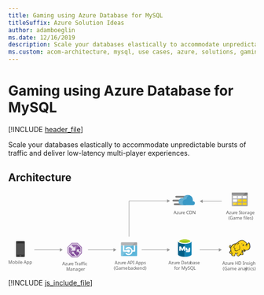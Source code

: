 ```yaml
---
title: Gaming using Azure Database for MySQL
titleSuffix: Azure Solution Ideas
author: adamboeglin
ms.date: 12/16/2019
description: Scale your databases elastically to accommodate unpredictable bursts of traffic and deliver low-latency multi-player experiences.
ms.custom: acom-architecture, mysql, use cases, azure, solutions, gaming, scalability, 'https://azure.microsoft.com/solutions/architecture/gaming-using-azure-database-for-mysql/'
---
```

# Gaming using Azure Database for MySQL

[!INCLUDE [header_file](../header.md)]

Scale your databases elastically to accommodate unpredictable bursts of traffic and deliver low-latency multi-player experiences.

## Architecture

<svg class="architecture-diagram" aria-labelledby="gaming-using-azure-database-for-mysql"  viewbox="0 0 775.025 248.39"  xmlns="http://www.w3.org/2000/svg">
    <text fill="#5b5b5b" font-family="SegoeUI, Segoe UI" font-size="14" transform="translate(0 223.302)">
        Mobile App
    </text>
    <text fill="#5b5b5b" font-family="SegoeUI, Segoe UI" font-size="14" transform="translate(168.992 227.085)">
        Azu<tspan letter-spacing="-.013em" x="23.283" y="0">r</tspan><tspan x="27.966" y="0">e </tspan><tspan letter-spacing="-.087em" x="39.122" y="0">T</tspan><tspan x="45.24" y="0">raffic </tspan><tspan x="12.257" y="16.8">Manager</tspan>
    </text>
    <text fill="#5b5b5b" font-family="SegoeUI, Segoe UI" font-size="14" transform="translate(333.343 224.085)">
        Azu<tspan letter-spacing="-.013em" x="23.283" y="0">r</tspan><tspan x="27.966" y="0">e API Apps</tspan><tspan x="-2.604" y="16.8">(Game </tspan><tspan letter-spacing="-.013em" x="41.563" y="16.8">b</tspan><tspan x="49.608" y="16.8">ac</tspan><tspan letter-spacing="-.02em" x="63.198" y="16.8">k</tspan><tspan x="69.877" y="16.8">end)</tspan>
    </text>
    <text fill="#5b5b5b" font-family="SegoeUI, Segoe UI" font-size="14" transform="translate(501.738 224.085)">
        Azu<tspan letter-spacing="-.013em" x="23.283" y="0">r</tspan><tspan x="27.966" y="0">e Data</tspan><tspan letter-spacing="-.013em" x="67.929" y="0">b</tspan><tspan x="75.975" y="0">ase </tspan><tspan x="17.49" y="16.8">for MySQL</tspan>
    </text>
    <text fill="#5b5b5b" font-family="SegoeUI, Segoe UI" font-size="14" transform="translate(517.796 67.085)">
        Azu<tspan letter-spacing="-.013em" x="23.283" y="0">r</tspan><tspan x="27.966" y="0">e CDN</tspan>
    </text>
    <text fill="#5b5b5b" font-family="SegoeUI, Segoe UI" font-size="14" transform="translate(682.584 67.085)">
        Azu<tspan letter-spacing="-.013em" x="23.283" y="0">r</tspan><tspan x="27.966" y="0">e </tspan><tspan letter-spacing="-.032em" x="39.122" y="0">S</tspan><tspan letter-spacing="-.008em" x="46.108" y="0">t</tspan><tspan x="50.743" y="0">orage</tspan><tspan x="6.843" y="16.8">(Game files)</tspan>
    </text>
    <path fill="none" stroke="#969696" stroke-miterlimit="10" stroke-width="1.5" d="M331 179.33h-81.266"/>
    <path fill="#969696" d="M329.468 174.094l9.067 5.236-9.067 5.235v-10.471z"/>
    <path fill="none" stroke="#969696" stroke-miterlimit="10" stroke-width="1.5" d="M163 179.33H81.734"/>
    <path fill="#969696" d="M161.468 174.094l9.067 5.236-9.067 5.235v-10.471z"/>
    <path fill="none" stroke="#969696" stroke-miterlimit="10" stroke-width="1.5" d="M498.992 179.33h-81.266"/>
    <path fill="#969696" d="M497.459 174.094l9.067 5.236-9.067 5.235v-10.471z"/>
    <path fill="none" stroke="#969696" stroke-miterlimit="10" stroke-width="1.5" d="M498.992 26.33H378.303V137.8"/>
    <path fill="#969696" d="M497.459 21.094l9.067 5.236-9.067 5.235V21.094z"/>
    <path fill="none" stroke="#969696" stroke-miterlimit="10" stroke-width="1.5" d="M660.992 179.33h-61.266"/>
    <path fill="#969696" d="M659.459 174.094l9.067 5.236-9.067 5.235v-10.471z"/>
    <path fill="none" stroke="#969696" stroke-miterlimit="10" stroke-width="1.5" d="M607.261 27.33h61.265"/>
    <path fill="#969696" d="M608.793 32.565l-9.067-5.235 9.067-5.236v10.471z"/>
    <path d="M51.7 199.459a2.224 2.224 0 01-2.27 2.018H26.471a2.17 2.17 0 01-2.018-2.018v-45.407a2.17 2.17 0 012.018-2.018h22.956a2.224 2.224 0 012.27 2.018z" fill="#333"/>
    <path fill="#505050" d="M50.184 194.414H25.715v-35.317h24.469v35.317z"/>
    <path d="M45.391 155.313a.247.247 0 01-.252.252H30.76a.247.247 0 01-.252-.252c0-.252 0-.5.252-.5h14.379c.252 0 .252.252.252.5z"/>
    <path d="M28.489 197.946a.669.669 0 01-.757.757h-1.261a.669.669 0 01-.757-.757.805.805 0 01.757-.757h1.261a.805.805 0 01.757.757zM50.184 197.946a.805.805 0 01-.757.757h-1.261a.669.669 0 01-.757-.757.805.805 0 01.757-.757h1.261a1.137 1.137 0 01.757.757zM40.85 197.946a1.338 1.338 0 01-1.514 1.514h-2.774a1.454 1.454 0 01-1.514-1.514 1.628 1.628 0 011.514-1.514h2.775a1.454 1.454 0 011.514 1.514z" fill="#737373"/>
    <path fill="#804998" d="M230.303 189.75v-18.821L217.134 157.8h-18.635l-13.196 13.526v18.357l13.169 13.117h18.662l13.169-13.05z"/>
    <path d="M216.387 159.6h-17.145L187.1 172.044v16.888L199.219 201h17.169l12.112-12.006v-17.315zm-1.021 38.916h-.137l-10.152-10.3 2.144-2.4h-7.359v7.544l2.409-2.594 7.981 7.747h-10.007L189.587 187.9v-14.845l2.99-3.065 7.946 7.159-4.526 4.7h14.453v-14.36l-4.725 4.711-8-7.491 2.561-2.625h15.074l10.659 10.626v13.271l-5.06-4.768 3.706-3.335H214.42v9.675l3.348-3.322 5.731 6.223z" fill="#fff" opacity=".8" style="isolation:isolate"/>
    <path fill="#fff" opacity=".2" style="isolation:isolate" d="M223.909 164.555l-6.775-6.755h-18.635l-13.196 13.526v18.358l6.752 6.725 31.854-31.854z"/>
    <path d="M353.047 196.781a2.025 2.025 0 002.019 2.019H401.5a2.025 2.025 0 002.019-2.019v-31.594h-50.472z" fill="#59b4d9"/>
    <path d="M397.46 159.535a2.12 2.12 0 10-4.239 0v21.3h-4.138a12.86 12.86 0 00-3.432-6.662 12.514 12.514 0 00-8.984-3.735 12.687 12.687 0 00-8.984 3.735 2.141 2.141 0 103.028 3.028 8.314 8.314 0 015.955-2.423 8.755 8.755 0 015.955 2.423 8.378 8.378 0 01-5.955 14.333 8.755 8.755 0 01-5.955-2.423 2.141 2.141 0 10-3.028 3.028 12.514 12.514 0 008.984 3.735 12.687 12.687 0 008.984-3.735 12.445 12.445 0 003.533-7.066h6.157a2.07 2.07 0 002.12-2.12z" fill="#fff"/>
    <path d="M376.667 177.906a5.031 5.031 0 00-4.542 2.927h-8.782v-21.3a2.07 2.07 0 00-2.12-2.12 2.114 2.114 0 00-2.019 2.12v23.418a2.07 2.07 0 002.12 2.12h10.9a5.024 5.024 0 009.589-2.12 5.216 5.216 0 00-5.146-5.045z" fill="#fff"/>
    <path d="M401.5 155.8h-46.434a2.025 2.025 0 00-2.019 2.019v7.671h50.469v-7.671a2.025 2.025 0 00-2.016-2.019" fill="#a0a1a2"/>
    <path d="M355.066 155.8a2.025 2.025 0 00-2.019 2.019v38.962a2.025 2.025 0 002.019 2.019h2.221l39.77-43z" fill="#fff" opacity=".2" style="isolation:isolate"/>
    <path d="M531.551 152.524v40.993c0 4.315 9.537 7.724 21.236 7.724v-48.717z" fill="#005f87"/>
    <path d="M552.559 201.235h.339c11.811 0 21.2-3.5 21.2-7.815V152.4l-21.535.127z" fill="#0f80b0"/>
    <path d="M574.134 152.524c0 4.2-9.537 7.724-21.236 7.724s-21.347-3.525-21.347-7.724 9.537-7.724 21.236-7.724 21.347 3.545 21.347 7.724" fill="#fff"/>
    <path d="M569.819 152.068c0 2.841-7.6 5.11-16.921 5.11s-17.032-2.249-17.032-5.11 7.6-5.11 16.921-5.11 17.032 2.269 17.032 5.11" fill="#7fb900"/>
    <path d="M566.183 155.132c2.269-.907 3.545-1.93 3.545-3.064-.02-2.841-7.592-5.242-16.906-5.242s-16.956 2.4-16.956 5.242c0 1.134 1.362 2.269 3.545 3.064 3.044-1.246 7.962-1.722 13.411-1.722s10.3.587 13.366 1.722" fill="#b7d332"/>
    <path d="M569.536 181.8a4.281 4.281 0 01-4.052 4.533h-9.116v-3.545h8.1c.506-.041.927-1.469.927-1.469l-.927.456h-5.065c-2.026 0-3.545-1.19-3.545-3.039v-5.571l-1.519-.506v9.623h-4.049v-7.354l-2.32 5.13c-.587 1.362-1.2 2.223-2.745 2.223a3.626 3.626 0 01-3.414-2.223l-2.158-5.374v7.6H535.6v-11.27c0-1.307.253-2.107 1.448-2.482a5.931 5.931 0 011.722-.294 3.191 3.191 0 013.094 1.98l3.358 6.488 2.7-6.488a3.2 3.2 0 013.089-1.98 6.432 6.432 0 011.7.273 2.382 2.382 0 011.621 2.623v1.4c0 .066-.066.116 0 .116h6.078v5.065a1.519 1.519 0 001.013.506h3.545v-5.571h4.558z" fill="#fff"/>
    <path fill="#fcd116" d="M714.248 159.774l-4.625.793-4.097 1.85-3.568 2.247-3.436 4.097-1.85 1.982-1.851.661-.528-1.189.925-1.19.132-1.718h.661l.528.529-.132-1.718-.66-.529v-.661l-1.586.925-1.586 1.718-.264 1.586.66 1.322.529 2.114 1.189.529h1.322l1.189-.793-.793 4.097.793 4.493-.925 2.114-2.775 3.04.396 1.982 1.454 2.115 2.511 1.718 1.454.264h1.453l-.925 3.965 3.436 1.453 4.361.529 1.454-1.057.132-2.511 1.718-2.775.132-2.247 3.965.397 3.7-.397-3.7 2.247.661 2.643 2.246 3.7 2.379.925 1.718-.661.793-1.585 3.833-2.908.793.661 5.947.264 1.189-1.057.132-1.718-.396-.661-.265-4.625-1.982-3.965.264-1.85 1.19.661 3.436 3.171 1.586.133 1.85-.793 1.85-1.322.925-3.039 5.286.396 3.304-1.321 2.643-2.379 1.85-3.568.529-4.229-.397-4.758-1.057-4.361-1.057-1.454-1.454-.396-2.511 2.775-2.246.793-1.983-3.304-1.982-1.85-1.189-.661-4.229-3.7-3.568-1.85-3.436-.265-4.097.661-3.568 1.322-2.379 1.982-1.983 2.379-1.982.528-3.436 3.304z"/>
    <path fill="#1e1e1e" d="M696.407 175.761l.529.661.132-.793h-.396l-.265.132z"/>
    <path d="M757.2 163.607a14.653 14.653 0 00-1.586-5.286c-.132-.132-.264-.4-.4-.529a5.457 5.457 0 00-1.454-.925 1.96 1.96 0 00-1.718 0c-.132.132-.264.132-.4.264a7.33 7.33 0 00-.793 1.057 9.318 9.318 0 01-.925 1.189 5.128 5.128 0 01-1.454.793 5.128 5.128 0 00-.793-1.454 12.4 12.4 0 00-1.189-1.586l-1.057-1.057-1.189-.793a29.418 29.418 0 01-3.172-2.511c-.4-.4-.925-.793-1.322-1.189a11.711 11.711 0 00-7-3.04 19.132 19.132 0 00-7.929 1.718 13.93 13.93 0 00-3.436 2.114 18.967 18.967 0 00-2.511 2.907 3.91 3.91 0 00-1.322.264 4.69 4.69 0 00-1.586 1.057 8.55 8.55 0 01-1.189 1.057l-1.057 1.057a28.952 28.952 0 00-6.872 1.718 19.8 19.8 0 00-5.683 3.436 9.936 9.936 0 00-1.982 2.114 21.524 21.524 0 00-1.454 2.247l-1.189 1.189a2.742 2.742 0 01-1.322.793 1.023 1.023 0 01-.4.132v-.132a3.389 3.389 0 00.793-2.511c.132.132.132.264.264.4s.132.264.264.4l.264-.264.4.132a5.542 5.542 0 00.132-2.114 1.816 1.816 0 00-.661-1.057c0-.132.132-.132.132-.264a1.91 1.91 0 00.264-.925l-.264-.132.264.132.4-.264-.529.132a8.585 8.585 0 00-3.568 2.247 5.868 5.868 0 00-1.057 1.454 2.949 2.949 0 00-.4 1.718 3.97 3.97 0 00.793 1.454 8.422 8.422 0 00.264.925 1.878 1.878 0 01.264.793 2.746 2.746 0 001.454 1.322 3.221 3.221 0 001.586 0c-.132.661-.132 1.322-.264 1.982a27.663 27.663 0 00.132 3.172 1.676 1.676 0 00.132.793c0 .264.132.529.132.793a1.878 1.878 0 00-.264.793 5.523 5.523 0 01-.529 1.322l-1.057 1.057-.925.925-.264.264a1.625 1.625 0 00-.661 1.85 18.821 18.821 0 00.661 2.114 8.032 8.032 0 001.322 1.85 14.113 14.113 0 003.3 2.114 3.92 3.92 0 002.114.264c0 .132 0 .264-.132.264a6.443 6.443 0 00-.4.925c-.793 1.85 0 2.775 1.322 3.3a12.99 12.99 0 002.114.661c.132 0 .264.132.529.132a19.751 19.751 0 003.7.793c1.454.132 2.775-.264 3.172-1.586a5.816 5.816 0 00.264-1.322v-1.189a7.076 7.076 0 01.925-1.586c0-.132.132-.132.132-.264.264-.529.529-.793.529-1.189v-1.586a15.994 15.994 0 002.511.132h1.33c-.132 0-.264.132-.4.132a.129.129 0 00-.132.132c-1.189.529-1.189 1.718-.793 2.775a6.285 6.285 0 001.454 2.643 10.365 10.365 0 002.643 3.04c1.057.661 2.247.661 3.832-.132a2.746 2.746 0 001.322-1.454c.132-.132.264-.4.4-.529a19.778 19.778 0 011.982-1.586 5.6 5.6 0 01.925-.661 4.4 4.4 0 00.793.4 4.955 4.955 0 001.454.132h3.436a3.823 3.823 0 002.247-.4 2.286 2.286 0 001.057-1.982v-1.057a1.757 1.757 0 00-.4-.925v-2.907a6.633 6.633 0 00-.264-1.586 6.442 6.442 0 00-.529-1.454c-.132-.4-.264-.661-.4-1.057l-.264.132.264-.132a8.084 8.084 0 00-.661-1.586v-.4l.529.529.793.793a9.1 9.1 0 001.718 1.454 3.19 3.19 0 002.247.529 5.239 5.239 0 002.907-1.057 6.459 6.459 0 001.85-2.379c.132-.264.132-.529.264-.793 0-.264.132-.4.132-.661a15.132 15.132 0 004.229.132 11.72 11.72 0 003.832-1.057 9.717 9.717 0 003.832-3.832 14.938 14.938 0 001.85-5.947c-.122-1.584-.254-3.963-.649-6.209zM737.375 179.6c-.4 1.322-1.057 3.568.793 3.965a2.354 2.354 0 001.982-.4 3.724 3.724 0 01-1.718 0 1.159 1.159 0 01-.925-.793c.132.132.4.132.925.264 1.322.264 2.643-.264 2.907-1.322a13.663 13.663 0 01.4-1.586 8.422 8.422 0 00.925.264c-.132.529-.4 1.057-.529 1.718a3.737 3.737 0 01-3.7 2.511c-1.454 0-2.247-.925-3.3-1.718-.661-.529-1.322-1.189-1.982-1.718a14.62 14.62 0 01-4.758-2.379 9.045 9.045 0 003.568 2.775 34.584 34.584 0 01-1.718 6.343c-.264 1.057-2.775 5.154-3.568 5.55-.529.264-3.568 2.907-4.229 3.3a5.93 5.93 0 01-1.454 1.718c-1.982 1.057-3.3-.925-4.361-2.643-.529-.793-1.85-3.04-.661-3.7 1.057-.529 1.718-1.057 2.907-1.718a4.016 4.016 0 00.661.925c0-.4-.132-.661-.132-1.057a3.772 3.772 0 010-1.718c0-.529.132-1.189.132-1.718-.132.661-.529 1.189-.661 1.85a1.191 1.191 0 00-.132.661 21.353 21.353 0 01-7.665.132c-.132-.925-.4-1.982-.529-2.643v4.237a3.008 3.008 0 01-.529 2.114c-.4.793-.661.925-1.322 2.247a11.368 11.368 0 01-.132 2.114c-.4 1.322-3.965.264-4.89 0-1.189-.264-3.568-.793-3.04-2.379a19.168 19.168 0 001.189-4.758 25.648 25.648 0 01-4.493-11.1 13.782 13.782 0 01.529-6.476 17.58 17.58 0 014.625-7.268c3.04-2.643 5.815-3.7 10.308-4.361-1.057 1.189-2.114 2.511-3.3 3.832a20.478 20.478 0 00-2.643 4.229c-1.057 2.114-1.057 2.907.4 4.625 1.189 1.586 1.85 2.247 2.247 3.832a8.559 8.559 0 00-.661 2.775c1.454 1.586 2.511 2.643 3.832 2.907a5.118 5.118 0 003.7-.4c2.643-1.322 5.154-3.172 8.194-3.3 1.454-3.436 1.322-6.343.529-9.779a58.531 58.531 0 01-.793-6.74 17.227 17.227 0 00-.264 6.872c.529 2.907.925 6.079-.529 8.59-2.775.264-5.154 1.85-7.665 3.172a4.364 4.364 0 01-3.172.264c-.793-.132-1.454-.793-2.643-2.114a6.139 6.139 0 01.793-3.04 57.631 57.631 0 013.172-5.418c-1.322 1.718-2.643 3.172-3.7 4.758a12.324 12.324 0 00-1.982-3.172 2.784 2.784 0 01-.4-3.436 14.2 14.2 0 012.643-4.229c2.114-2.379 4.1-4.89 6.476-7.268a5.035 5.035 0 013.436-1.454c1.586-.264 3.04-.529 4.625-.925a26.978 26.978 0 01-4.493.4c1.454-1.85 2.247-2.907 4.625-3.965 5.815-2.511 9.515-2.775 14.008 1.057a31.639 31.639 0 003.436 2.775 5.816 5.816 0 00-1.322.264 5.038 5.038 0 011.982.132c.132.132.4.264.529.4a5.381 5.381 0 011.85 1.586 17.5 17.5 0 011.586 2.643c-.264-.132-.529-.132-.793-.264a.8.8 0 00-.529-.132 1.589 1.589 0 00-1.057.264 4.306 4.306 0 01-1.718.529 1.459 1.459 0 001.057 0h.132c-.132.132-.132.4-.264.661a2.249 2.249 0 00.132.925c0 .132.132.132.132.264-.264.132-.4.132-.661.264a12.736 12.736 0 013.172 0c.132.4.132.661.264 1.057h-.4a1.808 1.808 0 00-1.85-.132c-2.247.529-1.718 1.85-2.775 3.832 1.057-1.322 1.057-2.775 2.775-3.172.4-.132.661-.264.925-.132a2.593 2.593 0 00-1.189 1.189c-.529 1.454-.132 2.511-.793 3.832.661-1.189.661-2.247 1.322-3.568.264-.4 1.057-1.189 1.454-1.189h.4a12.866 12.866 0 01.132 2.114 57.563 57.563 0 01-.529 3.568 9.474 9.474 0 001.189-3.568 10 10 0 000-3.965c-.4-1.85 1.454-1.454 2.511-2.379.793-.661 1.322-1.586 1.982-2.247s1.85.264 2.114 1.057a26.308 26.308 0 011.454 10.572c-.4 3.3-1.982 7-4.89 8.59-3.7 2.114-8.194.793-11.894-.4a9.44 9.44 0 01-1.982-1.057 2.969 2.969 0 01.258 2.381zm-3.3 13.348c-.132 1.322-.529 1.454-1.85 1.454a27.623 27.623 0 01-3.3-.132 7.179 7.179 0 01-1.454-.264c1.189-.925 3.3-4.625 3.7-5.947s.925-2.511 1.189-3.832a7.451 7.451 0 00.529 1.586 7.821 7.821 0 01.661 2.511 25.464 25.464 0 00.132 3.172 2.045 2.045 0 01.389 1.449zm-38.589-27.488a2.109 2.109 0 00-.4 1.057c-.4 1.454.132 2.775-1.189 3.832.661 1.189.529 1.718 1.982 1.189a5.457 5.457 0 001.454-.925c-.132.529-.4 1.057-.529 1.586 0 .132 0 .132-.132.264-1.057.4-2.379.661-2.907-.4a6.543 6.543 0 01-.529-1.718c-1.718-1.716.793-4.095 2.246-4.888zm.132 1.586a.8.8 0 01.132-.529c0-.132 0-.132.132-.264.4.264.4.529.529 1.057-.268-.267-.532-.399-.797-.267zm1.322 15.462a31.234 31.234 0 003.568 7.665 9.105 9.105 0 01-.4 1.057c-1.057 1.454-3.7-.661-4.493-1.454a5.346 5.346 0 01-1.586-2.907c-.132-.661 0-.661.529-1.189l1.982-1.982zm50.347-21.808c0 .132.132.264.132.4l-.132.132c-.132-.132-.264-.4-.4-.529zm-49.161 8.061zm-2.114-3.172zm-3.3 5.022zm18.5 19.427zm32.246-9.779zm11.894-4.493z" fill="#1e1e1e"/>
    <path d="M740.018 164.135a13.744 13.744 0 00-1.982.264c0-.264-.132-.4-.132-.661a1.876 1.876 0 00-1.189-1.057c.4-.264.925-.529 1.322-.793-1.057.529-2.247.4-3.172.925-.793.529-1.85 2.247-2.643 2.907a11.024 11.024 0 001.586-1.057 2.45 2.45 0 00.264.925 2.082 2.082 0 00.925.925 4.134 4.134 0 00-.661 1.322 11.547 11.547 0 015.682-3.7zM730.5 162.153a5.216 5.216 0 013.3-4.1c-3.165.796-3.693 2.118-3.3 4.1zM735.657 177.219c-.132.4-.132 1.057-.264 1.454a5.72 5.72 0 01.661-1.586c.264-.529.4-.529.925-.793a12.28 12.28 0 001.322-.661c-.4 0-1.057.264-1.454.264-.926.132-1.058.397-1.19 1.322zM718.741 159.378c-1.189 1.189-2.247 5.022-2.643 6.608.529-1.322 1.982-4.89 3.04-5.815a2.765 2.765 0 01.793-.529c-.793 1.322-.661 1.586-.4 3.3a6.977 6.977 0 011.85-3.832c1.057-.264 2.114-.661 3.3-1.057-1.322.132-2.511.264-3.832.4-1.183.264-1.449.264-2.108.925z" fill="#1e1e1e"/>
    <path d="M734.468 166.118a.887.887 0 011.586-.793v.132a8.551 8.551 0 00-1.189 1.057.422.422 0 01-.4-.4" fill="#fffacb"/>
    <text fill="#5b5b5b" font-family="SegoeUI, Segoe UI" font-size="14" transform="translate(670.421 225.957)">
        Azu<tspan letter-spacing="-.013em" x="23.283" y="0">r</tspan><tspan x="27.966" y="0">e HD Insight</tspan><tspan x="1.647" y="16.8">(Game anal</tspan><tspan letter-spacing=".003em" x="71.374" y="16.8">y</tspan><tspan x="78.189" y="16.8">tics)</tspan>
    </text>
    <path d="M563.121 15.982h-37.313A2.814 2.814 0 01523 13.177a2.814 2.814 0 012.805-2.805h37.313a2.814 2.814 0 012.805 2.805 2.814 2.814 0 01-2.802 2.805zM555.546 39.408h-34.505a2.814 2.814 0 01-2.805-2.805 2.814 2.814 0 012.805-2.805h34.505a2.814 2.814 0 012.805 2.805 2.814 2.814 0 01-2.805 2.805zM551.479 28.045h-34.508a2.814 2.814 0 01-2.806-2.805 2.814 2.814 0 012.805-2.805h34.505a2.814 2.814 0 012.805 2.805 2.814 2.814 0 01-2.801 2.805z" fill="#7a7a7a"/>
    <path d="M584.3 33.376a5.958 5.958 0 00-5.883-6.032h-.849a19.087 19.087 0 00.559-4.208A15.775 15.775 0 00562.42 7.425a15.964 15.964 0 00-14.869 10.661 14.1 14.1 0 00-3.507-.561 10.719 10.719 0 00-10.661 10.941 10.809 10.809 0 0010.661 10.942h34.648a6.2 6.2 0 005.611-6.032" fill="#3999c6"/>
    <path d="M549.655 39.267a9.99 9.99 0 01-2.945-5.33 10.543 10.543 0 0111.642-13.046 15.274 15.274 0 018.837-12.625 17.9 17.9 0 00-4.769-.841 15.964 15.964 0 00-14.869 10.661 14.1 14.1 0 00-3.507-.561 10.719 10.719 0 00-10.661 10.941 10.809 10.809 0 0010.661 10.942z" fill="#fff" opacity=".2" style="isolation:isolate"/>
    <path d="M699.8 40.7a1.837 1.837 0 001.9 1.9h46.2a1.837 1.837 0 001.9-1.9V7.6h-50z" fill="#a0a1a2"/>
    <path d="M747.9 0h-46.2a1.837 1.837 0 00-1.9 1.9v5.7h50V1.9a1.837 1.837 0 00-1.9-1.9" fill="#7a7a7a"/>
    <path fill="#fff" d="M718.603 10.9h12.6v7.6h-12.6z"/>
    <path fill="#fcd116" d="M718.603 21.2h12.6v7.6h-12.6zM733.603 21.2h12.6v7.6h-12.6z"/>
    <path fill="#fff" d="M733.603 10.9h12.6v7.6h-12.6zM703.603 10.9h12.6v7.6h-12.6zM703.603 21.2h12.6v7.6h-12.6z"/>
    <path fill="#fcd116" d="M703.603 31.4h12.6V39h-12.6zM718.603 31.4h12.6V39h-12.6zM733.603 31.4h12.6V39h-12.6z"/>
    <path d="M701.7 0a2.043 2.043 0 00-1.9 1.9v38.8a2.043 2.043 0 001.9 1.9h2.1L743.4 0z" fill="#fff" opacity=".2" style="isolation:isolate"/>
</svg>

[!INCLUDE [js_include_file](../../_js/index.md)]
